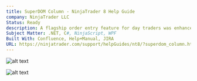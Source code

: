 ```yaml
---
title: SuperDOM Column - NinjaTrader 8 Help Guide
company: NinjaTrader LLC
Status: Ready
description: A flagship order entry feature for day traders was enhanced to allow users to write custom add-ons using C# scripts that would interact with the WPF layouts provided by NinjaTrader. This is the API reference documentation to allow a user to start using these types.
Subject Matter: .NET, C#, NinjaScript, WPF
Built With: Confluence, Help+Manual, JIRA
URL: https://ninjatrader.com/support/helpGuides/nt8/?superdom_column.htm
---
```


![alt text](../../static/work/images/super.png)

![alt text](../../static/work/images/super1.png)
